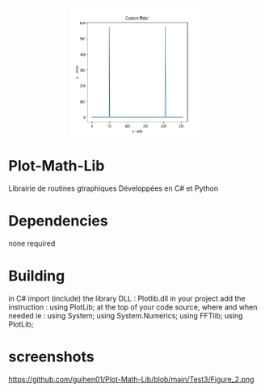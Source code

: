 
<center>
    <img src="https://github.com/guihen01/Plot-Math-Lib/blob/main/Test3/Figure_2.png
" alt="icon" width="256" height="256"/>
</center>


# Plot-Math-Lib
Librairie de routines gtraphiques 
Développées en C# et Python

# Dependencies
none required

# Building
 in C# import (include) the library DLL : Plotlib.dll in your project
 add the instruction : using PlotLib; at the top of your code source, where and when needed
 ie : 
using System;
using System.Numerics;
using FFTlib;
using PlotLib;


# screenshots
https://github.com/guihen01/Plot-Math-Lib/blob/main/Test3/Figure_2.png



